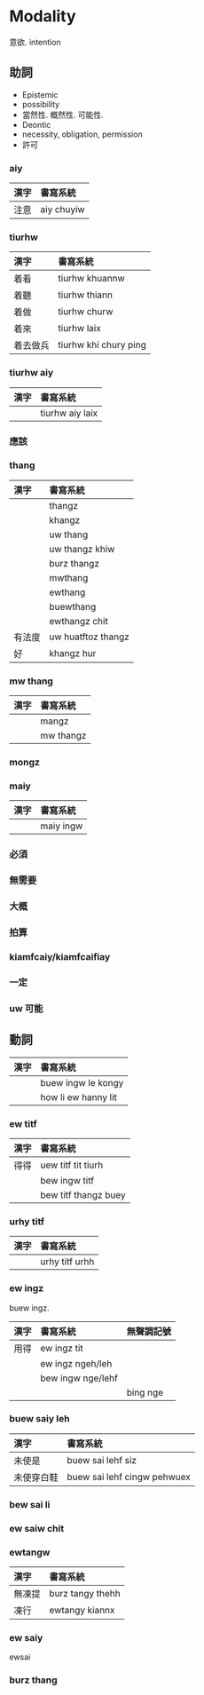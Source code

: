 # Modality

意欲. intention

## 助詞

* Epistemic
 * possibility
 * 當然性. 概然性. 可能性.
* Deontic
 * necessity, obligation, permission
 * 許可

### aiy

| 漢字 | 書寫系統 |
| :--- | :--- |
| 注意 | aiy chuyiw |

### tiurhw

| 漢字 | 書寫系統 |
| :--- | :--- |
| 着看 | tiurhw khuannw |
| 着聽 | tiurhw thiann |
| 着做 | tiurhw churw |
| 着來 | tiurhw laix |
| 着去做兵 | tiurhw khi chury ping |

### tiurhw aiy

| 漢字 | 書寫系統 |
| :--- | :--- |
|| tiurhw aiy laix |

### 應該

### thang

| 漢字 | 書寫系統 |
| :--- | :--- |
|| thangz |
|| khangz |
|| uw thang |
|| uw thangz khiw |
|| burz thangz |
|| mwthang |
|| ewthang |
|| buewthang |
|| ewthangz chit |
| 有法度 | uw huatftoz thangz |
| 好 | khangz hur |

### mw thang

| 漢字 | 書寫系統 |
| :--- | :--- |
|| mangz |
|| mw thangz |

### mongz

### maiy

| 漢字 | 書寫系統 |
| :--- | :--- |
|| maiy ingw |

### 必須

### 無需要

### 大概

### 拍算

### kiamfcaiy/kiamfcaifiay

### 一定

### uw 可能

## 動詞

| 漢字 | 書寫系統 |
| :--- | :--- |
|| buew ingw le kongy  |
|| how li ew hanny lit |

### ew titf

| 漢字 | 書寫系統 |
| :--- | :--- |
| 得得 | uew titf tit tiurh  |
|| bew ingw titf |
|| bew titf thangz buey |

### urhy titf

| 漢字 | 書寫系統 |
| :--- | :--- |
|| urhy titf urhh |

### ew ingz

buew ingz.

| 漢字 | 書寫系統 | 無聲調記號 |
| :--- | :--- | :--- |
| 用得 | ew ingz tit ||
|| ew ingz ngeh/leh ||
|| bew ingw nge/lehf ||
||| bing nge |

### buew saiy leh

| 漢字 | 書寫系統 |
| :--- | :--- |
| 未使是 | buew sai lehf siz |
| 未使穿白鞋 | buew sai lehf cingw pehwuex |

### bew sai li

### ew saiw chit

### ewtangw

| 漢字 | 書寫系統 |
| :--- | :--- |
| 無凍提 | burz tangy thehh |
| 凍行 | ewtangy kiannx |

### ew saiy

ewsai

### burz thang
